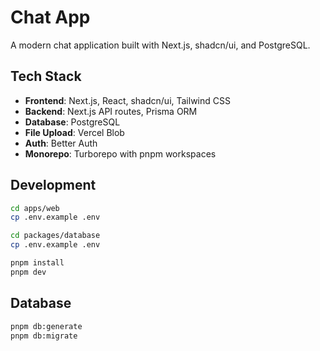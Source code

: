 # Chat App

A modern chat application built with Next.js, shadcn/ui, and PostgreSQL.

## Tech Stack

- **Frontend**: Next.js, React, shadcn/ui, Tailwind CSS
- **Backend**: Next.js API routes, Prisma ORM
- **Database**: PostgreSQL
- **File Upload**: Vercel Blob
- **Auth**: Better Auth
- **Monorepo**: Turborepo with pnpm workspaces

## Development
```bash
cd apps/web
cp .env.example .env
```

```bash
cd packages/database
cp .env.example .env
```

```bash
pnpm install
pnpm dev
```

## Database

```bash
pnpm db:generate
pnpm db:migrate
```
